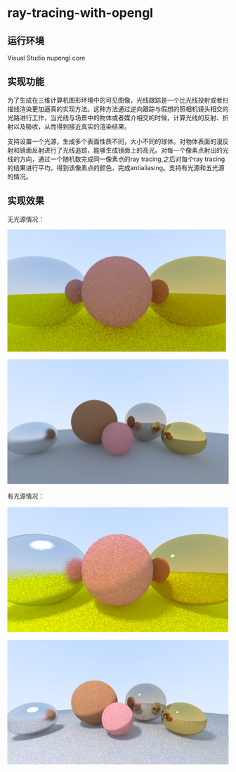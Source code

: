 # ray-tracing-with-opengl
## 运行环境
Visual Studio nupengl core
## 实现功能
为了生成在三维计算机图形环境中的可见图像，光线跟踪是一个比光线投射或者扫描线渲染更加逼真的实现方法。这种方法通过逆向跟踪与假想的照相机镜头相交的光路进行工作，当光线与场景中的物体或者媒介相交的时候，计算光线的反射、折射以及吸收，从而得到接近真实的渲染结果。

支持设置一个光源，生成多个表面性质不同，大小不同的球体。对物体表面的漫反射和镜面反射进行了光线追踪，能够生成镜面上的高光。对每一个像素点射出的光线的方向，通过一个随机数完成同一像素点的ray tracing,之后对每个ray tracing的结果进行平均，得到该像素点的颜色，完成antialiasing。支持有光源和五光源的情况。
## 实现效果
无光源情况：

![image](https://github.com/skylancer2019/ray-tracing-with-opengl/blob/main/pic/nolight1.png)

![image](https://github.com/skylancer2019/ray-tracing-with-opengl/blob/main/pic/nolight2.png)

有光源情况：

![image](https://github.com/skylancer2019/ray-tracing-with-opengl/blob/main/pic/light1.png)

![image](https://github.com/skylancer2019/ray-tracing-with-opengl/blob/main/pic/ligh2.png)
